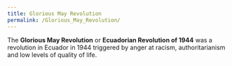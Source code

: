 ```yaml
---
title: Glorious May Revolution
permalink: /Glorious_May_Revolution/
---
```


The **Glorious May Revolution** or **Ecuadorian Revolution of 1944** was
a revolution in Ecuador in 1944 triggered by anger at racism,
authoritarianism and low levels of quality of life.